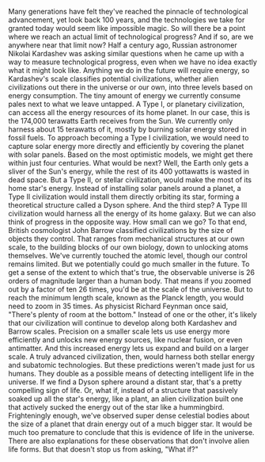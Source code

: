 
Many generations have felt 
they&#39;ve reached the pinnacle
of technological advancement,
yet look back 100 years,
and the technologies 
we take for granted today
would seem like impossible magic.
So will there be a point
where we reach an actual limit 
of technological progress?
And if so, are we anywhere near
that limit now?
Half a century ago,
Russian astronomer Nikolai Kardashev
was asking similar questions
when he came up with a way
to measure technological progress,
even when we have no idea exactly
what it might look like.
Anything we do in the future
will require energy,
so Kardashev&#39;s scale
classifies potential civilizations,
whether alien civilizations out there
in the universe or our own,
into three levels based 
on energy consumption.
The tiny amount of energy
we currently consume
pales next to what we leave untapped.
A Type I, or planetary civilization,
can access all the energy resources
of its home planet.
In our case, this is the 174,000
terawatts Earth receives from the Sun.
We currently only harness 
about 15 terawatts of it,
mostly by burning solar energy
stored in fossil fuels.
To approach becoming 
a Type I civilization,
we would need to capture solar energy
more directly and efficiently
by covering the planet with solar panels.
Based on the most optimistic models,
we might get there 
within just four centuries.
What would be next?
Well, the Earth only gets a sliver
of the Sun&#39;s energy,
while the rest of its 400 yottawatts
is wasted in dead space.
But a Type II, or stellar civilization,
would make the most 
of its home star&#39;s energy.
Instead of installing solar panels
around a planet,
a Type II civilization would install them
directly orbiting its star,
forming a theoretical structure
called a Dyson sphere.
And the third step?
A Type III civilization would harness
all the energy of its home galaxy.
But we can also think of progress
in the opposite way.
How small can we go?
To that end, British cosmologist
John Barrow
classified civilizations by the size
of objects they control.
That ranges from mechanical structures
at our own scale,
to the building blocks of our own biology,
down to unlocking atoms themselves.
We&#39;ve currently touched the atomic level,
though our control remains limited.
But we potentially could 
go much smaller in the future.
To get a sense of the extent 
to which that&#39;s true,
the observable universe is 26 orders 
of magnitude larger than a human body.
That means if you zoomed out
by a factor of ten 26 times,
you&#39;d be at the scale of the universe.
But to reach the minimum length scale,
known as the Planck length,
you would need to zoom in 35 times.
As physicist Richard Feynman once said,
&quot;There&#39;s plenty of room at the bottom.&quot;
Instead of one or the other,
it&#39;s likely that our civilization will
continue to develop
along both Kardashev and Barrow scales.
Precision on a smaller scale lets us
use energy more efficiently
and unlocks new energy sources,
like nuclear fusion,
or even antimatter.
And this increased energy lets us
expand and build on a larger scale.
A truly advanced civilization, then,
would harness both stellar energy
and subatomic technologies.
But these predictions weren&#39;t made
just for us humans.
They double as a possible means
of detecting intelligent life 
in the universe.
If we find a Dyson sphere 
around a distant star,
that&#39;s a pretty compelling sign of life.
Or, what if, instead of a structure that
passively soaked up all the star&#39;s energy,
like a plant,
an alien civilization built one that 
actively sucked the energy out of the star
like a hummingbird.
Frighteningly enough, we&#39;ve observed
super dense celestial bodies
about the size of a planet
that drain energy out 
of a much bigger star.
It would be much too premature to conclude
that this is evidence 
of life in the universe.
There are also explanations 
for these observations
that don&#39;t involve alien life forms.
But that doesn&#39;t stop us 
from asking, &quot;What if?&quot;
